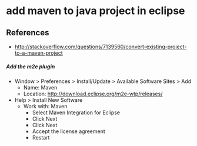 # add maven to java project in eclipse

## References
* http://stackoverflow.com/questions/7139560/convert-existing-project-to-a-maven-project

##### Add the m2e plugin
* Window > Preferences > Install/Update > Available Software Sites > Add
  * Name: Maven
  * Location: http://download.eclipse.org/m2e-wtp/releases/
* Help > Install New Software
  * Work with: Maven
    * Select Maven Integration for Eclipse
    * Click Next
    * Click Next
    * Accept the license agreement
    * Restart
